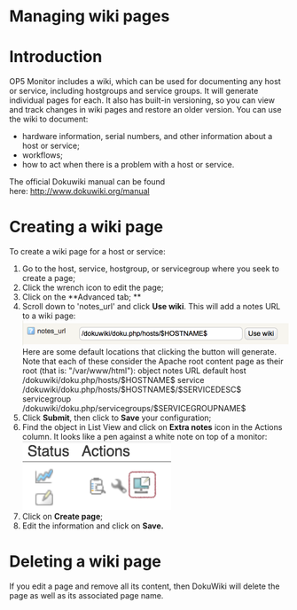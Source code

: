 # Managing wiki pages

# Introduction

OP5 Monitor includes a wiki, which can be used for documenting any host or service, including hostgroups and service groups. It will generate individual pages for each. It also has built-in versioning, so you can view and track changes in wiki pages and restore an older version. You can use the wiki to document:

-   hardware information, serial numbers, and other information about a host or service;
-   workflows;
-   how to act when there is a problem with a host or service.

The official Dokuwiki manual can be found here: <http://www.dokuwiki.org/manual>

# Creating a wiki page

To create a wiki page for a host or service:

1.  Go to the host, service, hostgroup, or servicegroup where you seek to create a page;
2.  Click the wrench icon to edit the page;
3.  Click on the **Advanced tab;
    **
4.  Scroll down to 'notes\_url' and click **Use wiki**. This will add a notes URL to a wiki page:
    ![](attachments/16482371/23793052.png)
    Here are some default locations that clicking the button will generate. Note that each of these consider the Apache root content page as their root (that is: "/var/www/html"):
    object
    notes URL default
    host
    /dokuwiki/doku.php/hosts/\$HOSTNAME\$
    service
    /dokuwiki/doku.php/hosts/\$HOSTNAME\$/\$SERVICEDESC\$
    servicegroup
    /dokuwiki/doku.php/servicegroups/\$SERVICEGROUPNAME\$
5.  Click **Submit**, then click to **Save** your configuration;
6.  Find the object in List View and click on **Extra notes** icon in the Actions column. It looks like a pen against a white note on top of a monitor:
    ![](attachments/16482371/23793054.png)
7.  Click on **Create page**;
8.  Edit the information and click on **Save.**

# Deleting a wiki page

If you edit a page and remove all its content, then DokuWiki will delete the page as well as its associated page name.

